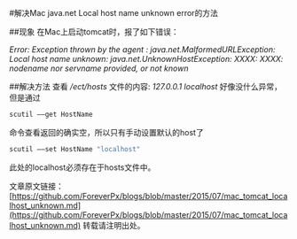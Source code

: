 #解决Mac java.net Local host name unknown error的方法

##现象
在Mac上启动tomcat时，报了如下错误：

*Error: Exception thrown by the agent : java.net.MalformedURLException: Local host name unknown: java.net.UnknownHostException: XXXX: XXXX: nodename nor servname provided, or not known*

##解决方法
查看 */ect/hosts* 文件的内容:
*127.0.0.1 localhost*
好像没什么异常，但是通过
```bash
scutil ––get HostName 
```
命令查看返回的确实空，所以只有手动设置默认的host了
```bash
scutil ––set HostName "localhost"
```
此处的localhost必须存在于hosts文件中。

文章原文链接：[https://github.com/ForeverPx/blogs/blob/master/2015/07/mac_tomcat_localhost_unknown.md](https://github.com/ForeverPx/blogs/blob/master/2015/07/mac_tomcat_localhost_unknown.md)
转载请注明出处。


